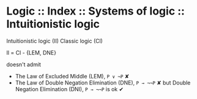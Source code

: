 # Logic :: Index :: Systems of logic :: Intuitionistic logic

Intuitionistic logic (Il)
Classic logic (Cl)

Il = Cl - {LEM, DNE}


doesn't admit
- The Law of Excluded Middle (LEM), `P ∨ ¬P`                   ✘
- The Law of Double Negation Elimination (DNE), `P → ¬¬P`      ✘
  but Double Negation Elimination (DNI), `P → ¬¬P` is ok       ✔
